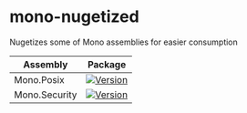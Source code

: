 # mono-nugetized

Nugetizes some of Mono assemblies for easier consumption

| Assembly      | Package     |
| ------------- | ------------- |
| Mono.Posix    | [![Version](https://img.shields.io/nuget/v/Mono.Posix.svg)](https://www.nuget.org/packages/Mono.Posix) | [![Downloads](https://img.shields.io/nuget/dt/Mono.Posix.svg)](https://www.nuget.org/packages/Mono.Posix) |
| Mono.Security | [![Version](https://img.shields.io/nuget/v/Mono.Security.svg)](https://www.nuget.org/packages/Mono.Security) | [![Downloads](https://img.shields.io/nuget/dt/Mono.Security.svg)](https://www.nuget.org/packages/Mono.Security) |

